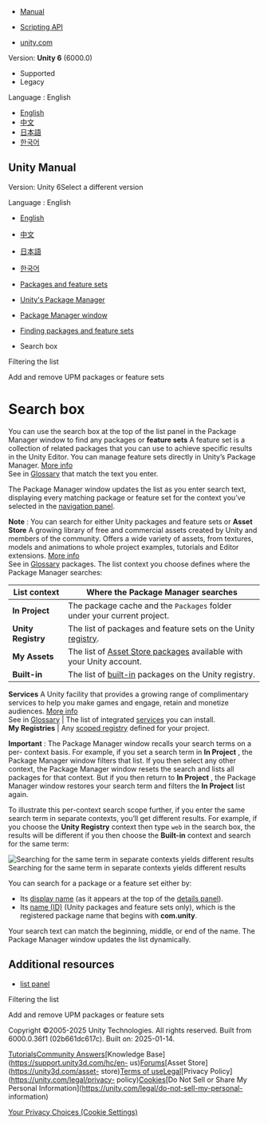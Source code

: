 [](https://docs.unity3d.com)

  * [Manual](../Manual/index.html)
  * [Scripting API](../ScriptReference/index.html)

  * [unity.com](https://unity.com/)

Version: **Unity 6** (6000.0)

  * Supported
  * Legacy

Language : English

  * [English](/Manual/upm-ui-search.html)
  * [中文](/cn/current/Manual/upm-ui-search.html)
  * [日本語](/ja/current/Manual/upm-ui-search.html)
  * [한국어](/kr/current/Manual/upm-ui-search.html)

[](https://docs.unity3d.com)

## Unity Manual

Version: Unity 6Select a different version

Language : English

  * [English](/Manual/upm-ui-search.html)
  * [中文](/cn/current/Manual/upm-ui-search.html)
  * [日本語](/ja/current/Manual/upm-ui-search.html)
  * [한국어](/kr/current/Manual/upm-ui-search.html)

  * [Packages and feature sets](PackagesList.html)
  * [Unity's Package Manager](Packages.html)
  * [Package Manager window](upm-ui.html)
  * [Finding packages and feature sets](upm-ui-find.html)
  * Search box

[](upm-ui-filter2.html)

Filtering the list

[](upm-ui-actions.html)

Add and remove UPM packages or feature sets

# Search box

You can use the search box at the top of the list panel in the Package Manager
window to find any packages or **feature sets** A feature set is a collection
of related packages that you can use to achieve specific results in the Unity
Editor. You can manage feature sets directly in Unity’s Package Manager. [More
info](FeatureSets.html)  
See in [Glossary](Glossary.html#Featureset) that match the text you enter.

The Package Manager window updates the list as you enter search text,
displaying every matching package or feature set for the context you’ve
selected in the [navigation panel](upm-ui-nav.html).

**Note** : You can search for either Unity packages and feature sets or
**Asset Store** A growing library of free and commercial assets created by
Unity and members of the community. Offers a wide variety of assets, from
textures, models and animations to whole project examples, tutorials and
Editor extensions. [More info](AssetStore.html)  
See in [Glossary](Glossary.html#AssetStore) packages. The list context you
choose defines where the Package Manager searches:

**List context** | **Where the Package Manager searches**  
---|---  
**In Project** | The package cache and the `Packages` folder under your current project.  
**Unity Registry** | The list of packages and feature sets on the Unity [registry](upm-concepts.html#Registry).  
**My Assets** | The list of [Asset Store packages](AssetPackagesOrganize.html) available with your Unity account.  
**Built-in** | The list of [built-in](upm-concepts.html#BuiltIn) packages on the Unity registry.  
**Services** A Unity facility that provides a growing range of complimentary
services to help you make games and engage, retain and monetize audiences.
[More info](UnityServices.html)  
See in [Glossary](Glossary.html#Services) | The list of integrated [services](UnityServices.html) you can install.  
**My Registries** | Any [scoped registry](upm-scoped.html) defined for your project.  
  
**Important** : The Package Manager window recalls your search terms on a per-
context basis. For example, if you set a search term in **In Project** , the
Package Manager window filters that list. If you then select any other
context, the Package Manager window resets the search and lists all packages
for that context. But if you then return to **In Project** , the Package
Manager window restores your search term and filters the **In Project** list
again.

To illustrate this per-context search scope further, if you enter the same
search term in separate contexts, you’ll get different results. For example,
if you choose the **Unity Registry** context then type `web` in the search
box, the results will be different if you then choose the **Built-in** context
and search for the same term:

![Searching for the same term in separate contexts yields different
results](../uploads/Main/upm-ui-search.png) Searching for the same term in
separate contexts yields different results

You can search for a package or a feature set either by:

  * Its [display name](upm-manifestPkg.html#displayName) (as it appears at the top of the [details panel](upm-ui-details.html)).
  * Its [name (ID)](upm-manifestPkg.html#name) (Unity packages and feature sets only), which is the registered package name that begins with **com.unity**.

Your search text can match the beginning, middle, or end of the name. The
Package Manager window updates the list dynamically.

## Additional resources

  * [list panel](upm-ui-list.html)

[](upm-ui-filter2.html)

Filtering the list

[](upm-ui-actions.html)

Add and remove UPM packages or feature sets

Copyright ©2005-2025 Unity Technologies. All rights reserved. Built from
6000.0.36f1 (02b661dc617c). Built on: 2025-01-14.

[Tutorials](https://learn.unity.com/)[Community
Answers](https://answers.unity3d.com)[Knowledge
Base](https://support.unity3d.com/hc/en-
us)[Forums](https://forum.unity3d.com)[Asset Store](https://unity3d.com/asset-
store)[Terms of
use](https://docs.unity3d.com/Manual/TermsOfUse.html)[Legal](https://unity.com/legal)[Privacy
Policy](https://unity.com/legal/privacy-
policy)[Cookies](https://unity.com/legal/cookie-policy)[Do Not Sell or Share
My Personal Information](https://unity.com/legal/do-not-sell-my-personal-
information)

[Your Privacy Choices (Cookie Settings)](javascript:void\(0\);)

